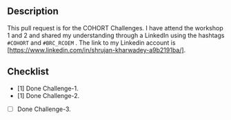 ## Description

This pull request is for the COHORT Challenges. I have attend the workshop 1 and 2 and shared my understanding through a LinkedIn using the hashtags `#COHORT` and `#BRC_RCOEM`
. The link to my Linkedin account is [https://www.linkedin.com/in/shrujan-kharwadey-a9b2191ba/].

## Checklist

- [1] Done Challenge-1.
- [1] Done Challenge-2.
- [ ] Done Challenge-3.
